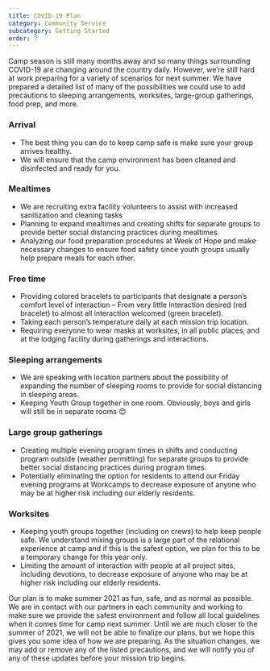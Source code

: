 ```yaml
---
title: COVID-19 Plan
category: Community Service
subcategory: Getting Started
order: 7
---
```


Camp season is still many months away and so many things surrounding COVID-19 are changing around the country daily. However, we’re still hard at work preparing for a variety of scenarios for next summer. We have prepared a detailed list of many of the possibilities we could use to add precautions to sleeping arrangements, worksites, large-group gatherings, food prep, and more.

### Arrival

* The best thing you can do to keep camp safe is make sure your group arrives healthy.
* We will ensure that the camp environment has been cleaned and disinfected and ready for you.

### Mealtimes

* We are recruiting extra facility volunteers to assist with increased sanitization and cleaning tasks
* Planning to expand mealtimes and creating shifts for separate groups to provide better social distancing practices during mealtimes.
* Analyzing our food preparation procedures at Week of Hope and make necessary changes to ensure food safety since youth groups usually help prepare meals for each other.

### Free time

* Providing colored bracelets to participants that designate a person’s comfort level of interaction – From very little interaction desired (red bracelet) to almost all interaction welcomed (green bracelet).
* Taking each person’s temperature daily at each mission trip location.
* Requiring everyone to wear masks at worksites, in all public places, and at the lodging facility during gatherings and interactions.

### Sleeping arrangements

* We are speaking with location partners about the possibility of expanding the number of sleeping rooms to provide for social distancing in sleeping areas.
* Keeping Youth Group together in one room. Obviously, boys and girls will still be in separate rooms 😊

### Large group gatherings

* Creating multiple evening program times in shifts and conducting program outside (weather permitting) for separate groups to provide better social distancing practices during program times.
* Potentially eliminating the option for residents to attend our Friday evening programs at Workcamps to decrease exposure of anyone who may be at higher risk including our elderly residents.

### Worksites

* Keeping youth groups together (including on crews) to help keep people safe. We understand mixing groups is a large part of the relational experience at camp and if this is the safest option, we plan for this to be a temporary change for this year only.
* Limiting the amount of interaction with people at all project sites, including devotions, to decrease exposure of anyone who may be at higher risk including our elderly residents.

Our plan is to make summer 2021 as fun, safe, and as normal as possible. We are in contact with our partners in each community and working to make sure we provide the safest environment and follow all local guidelines when it comes time for camp next summer. Until we are much closer to the summer of 2021, we will not be able to finalize our plans, but we hope this gives you some idea of how we are preparing. As the situation changes, we may add or remove any of the listed precautions, and we will notify you of any of these updates before your mission trip begins.
